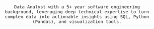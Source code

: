 

<p align="center">
  <samp>
    Data Analyst with a 5+ year software engineering background, leveraging deep technical expertise to turn complex data into actionable insights using SQL, Python (Pandas), and visualization tools.
  </samp>
</p>
